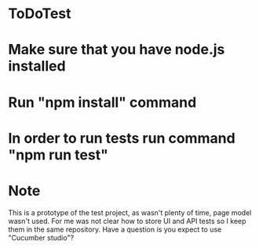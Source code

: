 # ToDoTest

# Make sure that you have node.js installed
# Run "npm install" command
# In order to run tests run command "npm run test"

# Note
This is a prototype of the test project, as wasn't plenty of time, page model wasn't used. For me was not clear how to store UI and API tests so I keep them in the same repository. Have a question is you expect to use "Cucumber studio"?

